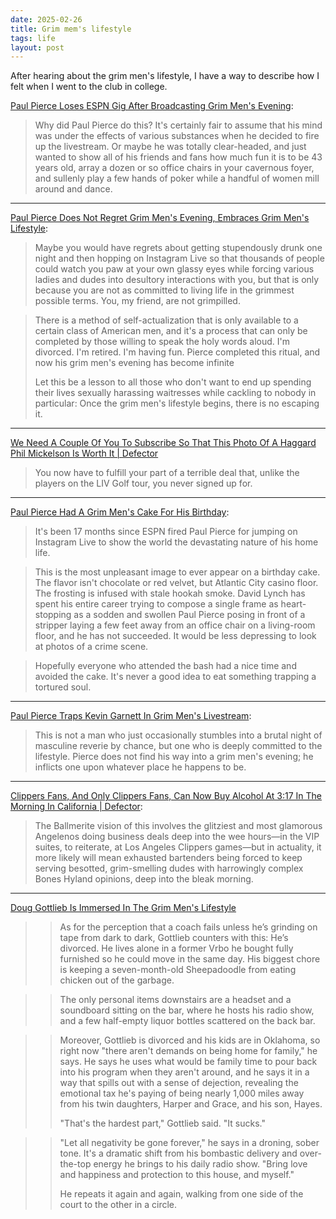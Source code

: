 ```yaml
---
date: 2025-02-26
title: Grim mem's lifestyle
tags: life
layout: post
---
```


After hearing about the grim men's lifestyle, I have a way to describe how I felt when I went to the club in college.

[Paul Pierce Loses ESPN Gig After Broadcasting Grim Men's Evening](https://defector.com/paul-pierce-loses-espn-gig-after-broadcasting-grim-mens-evening):

> Why did Paul Pierce do this? It's certainly fair to assume that his mind was under the effects of various substances when he decided to fire up the livestream. Or maybe he was totally clear-headed, and just wanted to show all of his friends and fans how much fun it is to be 43 years old, array a dozen or so office chairs in your cavernous foyer, and sullenly play a few hands of poker while a handful of women mill around and dance.

---

[Paul Pierce Does Not Regret Grim Men's Evening, Embraces Grim Men's Lifestyle](https://defector.com/paul-pierce-does-not-regret-grim-mens-evening-embraces-grim-mens-lifestyle):

> Maybe you would have regrets about getting stupendously drunk one night and then hopping on Instagram Live so that thousands of people could watch you paw at your own glassy eyes while forcing various ladies and dudes into desultory interactions with you, but that is only because you are not as committed to living life in the grimmest possible terms. You, my friend, are not grimpilled.

> There is a method of self-actualization that is only available to a certain class of American men, and it's a process that can only be completed by those willing to speak the holy words aloud. I'm divorced. I'm retired. I'm having fun. Pierce completed this ritual, and now his grim men's evening has become infinite
> 
> Let this be a lesson to all those who don't want to end up spending their lives sexually harassing waitresses while cackling to nobody in particular: Once the grim men's lifestyle begins, there is no escaping it.

---

[We Need A Couple Of You To Subscribe So That This Photo Of A Haggard Phil Mickelson Is Worth It | Defector](https://defector.com/haggard-phil-mickelson-liv-golf)

> You now have to fulfill your part of a terrible deal that, unlike the players on the LIV Golf tour, you never signed up for.

---

[Paul Pierce Had A Grim Men's Cake For His Birthday](https://defector.com/paul-pierce-had-a-grim-mens-cake-for-his-birthday):

> It's been 17 months since ESPN fired Paul Pierce for jumping on Instagram Live to show the world the devastating nature of his home life.

> This is the most unpleasant image to ever appear on a birthday cake. The flavor isn't chocolate or red velvet, but Atlantic City casino floor. The frosting is infused with stale hookah smoke. David Lynch has spent his entire career trying to compose a single frame as heart-stopping as a sodden and swollen Paul Pierce posing in front of a stripper laying a few feet away from an office chair on a living-room floor, and he has not succeeded. It would be less depressing to look at photos of a crime scene. 

> Hopefully everyone who attended the bash had a nice time and avoided the cake. It's never a good idea to eat something trapping a tortured soul.

---

[Paul Pierce Traps Kevin Garnett In Grim Men's Livestream](https://defector.com/paul-pierce-traps-kevin-garnett-in-grim-mens-livestream):

> This is not a man who just occasionally stumbles into a brutal night of masculine reverie by chance, but one who is deeply committed to the lifestyle. Pierce does not find his way into a grim men's evening; he inflicts one upon whatever place he happens to be.

---

[Clippers Fans, And Only Clippers Fans, Can Now Buy Alcohol At 3:17 In The Morning In California | Defector](https://defector.com/clippers-fans-and-only-clippers-fans-can-now-buy-alcohol-at-317-in-the-morning-in-california): 

> The Ballmerite vision of this involves the glitziest and most glamorous Angelenos doing business deals deep into the wee hours—in the VIP suites, to reiterate, at Los Angeles Clippers games—but in actuality, it more likely will mean exhausted bartenders being forced to keep serving besotted, grim-smelling dudes with harrowingly complex Bones Hyland opinions, deep into the bleak morning.

---

[Doug Gottlieb Is Immersed In The Grim Men's Lifestyle](https://defector.com/doug-gottlieb-is-immersed-in-the-grim-mens-lifestyle)

>> As for the perception that a coach fails unless he’s grinding on tape from dark to dark, Gottlieb counters with this: He’s divorced. He lives alone in a former Vrbo he bought fully furnished so he could move in the same day. His biggest chore is keeping a seven-month-old Sheepadoodle from eating chicken out of the garbage.

>> The only personal items downstairs are a headset and a soundboard sitting on the bar, where he hosts his radio show, and a few half-empty liquor bottles scattered on the back bar.

>> Moreover, Gottlieb is divorced and his kids are in Oklahoma, so right now "there aren't demands on being home for family," he says. He says he uses what would be family time to pour back into his program when they aren't around, and he says it in a way that spills out with a sense of dejection, revealing the emotional tax he's paying of being nearly 1,000 miles away from his twin daughters, Harper and Grace, and his son, Hayes.
>>
>> "That's the hardest part," Gottlieb said. "It sucks."

>> "Let all negativity be gone forever," he says in a droning, sober tone. It's a dramatic shift from his bombastic delivery and over-the-top energy he brings to his daily radio show. "Bring love and happiness and protection to this house, and myself." 
>>
>> He repeats it again and again, walking from one side of the court to the other in a circle.
